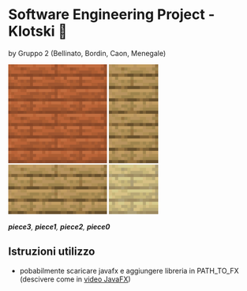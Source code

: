 # Software Engineering Project - Klotski 🧩
by Gruppo 2 (Bellinato, Bordin, Caon, Menegale)

![piece3](src/img/piece3.png) ![piece1](src/img/piece1.png) ![piece2](src/img/piece2.png) ![piece0](src/img/piece0.png)

_**piece3**, **piece1**, **piece2**, **piece0**_ 


## Istruzioni utilizzo
* pobabilmente scaricare javafx e aggiungere libreria in PATH_TO_FX (descivere come in [video JavaFX](https://www.youtube.com/watch?v=9XJicRt_FaI&t=2831s))
